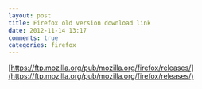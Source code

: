 ```yaml
---
layout: post
title: Firefox old version download link
date: 2012-11-14 13:17
comments: true
categories: firefox
---
```


[https://ftp.mozilla.org/pub/mozilla.org/firefox/releases/](https://ftp.mozilla.org/pub/mozilla.org/firefox/releases/)

